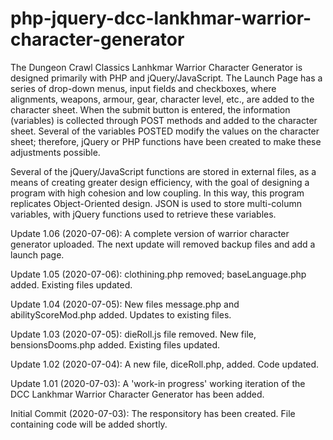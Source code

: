 # php-jquery-dcc-lankhmar-warrior-character-generator
The Dungeon Crawl Classics Lanhkmar Warrior Character Generator is designed primarily with PHP and jQuery/JavaScript. The Launch Page has a series of drop-down menus, input fields and checkboxes, where alignments, weapons, armour, gear, character level, etc., are added to the character sheet. When the submit button is entered, the information (variables) is collected through POST methods and added to the character sheet. Several of the variables POSTED modify the values on the character sheet; therefore, jQuery or PHP functions have been created to make these adjustments possible. 

Several of the jQuery/JavaScript functions are stored in external files, as a means of creating greater design efficiency, with the goal of designing a program with high cohesion and low coupling. In this way, this program replicates Object-Oriented design. JSON is used to store multi-column variables, with jQuery functions used to retrieve these variables.


Update 1.06 (2020-07-06):  A complete version of warrior character generator uploaded.  The next update will removed backup files and add a launch page.

Update 1.05 (2020-07-06):  clothining.php removed; baseLanguage.php added. Existing files updated.

Update 1.04 (2020-07-05):  New files message.php and abilityScoreMod.php added. Updates to existing files.

Update 1.03 (2020-07-05):  dieRoll.js file removed.  New file, bensionsDooms.php added.  Existing files updated.

Update 1.02 (2020-07-04):  A new file, diceRoll.php, added.  Code updated.

Update 1.01 (2020-07-03):  A 'work-in progress' working iteration of the DCC Lankhmar Warrior Character Generator has been added.

Initial Commit (2020-07-03):  The responsitory has been created.  File containing code will be added shortly.
